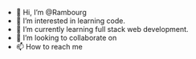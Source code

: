 - 👋 Hi, I’m @Rambourg
- 👀 I’m interested in learning code.
- 🌱 I’m currently learning full stack web development.
- 💞️ I’m looking to collaborate on 
- 📫 How to reach me 

<!---
Rambourg/Rambourg is a ✨ special ✨ repository because its `README.md` (this file) appears on your GitHub profile.
You can click the Preview link to take a look at your changes.
--->
